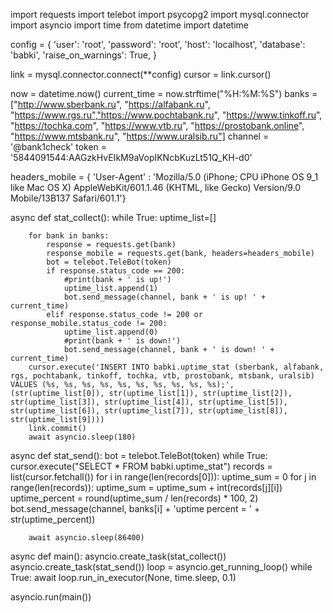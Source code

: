 import requests
import telebot
import psycopg2
import mysql.connector
import asyncio
import time
from datetime import datetime

config = {
  'user': 'root',
  'password': 'root',
  'host': 'localhost',
  'database': 'babki',
  'raise_on_warnings': True,
}

link = mysql.connector.connect(**config)
cursor = link.cursor()

now = datetime.now()
current_time = now.strftime("%H:%M:%S")
banks = ["http://www.sberbank.ru", "https://alfabank.ru", "https://www.rgs.ru","https://www.pochtabank.ru", "https://www.tinkoff.ru", "https://tochka.com", "https://www.vtb.ru", "https://prostobank.online", "https://www.mtsbank.ru", "https://www.uralsib.ru"]
channel = '@bank1check'
token = '5844091544:AAGzkHvEIkM9aVopIKNcbKuzLt51Q_KH-d0'

headers_mobile = { 'User-Agent' : 'Mozilla/5.0 (iPhone; CPU iPhone OS 9_1 like Mac OS X) AppleWebKit/601.1.46 (KHTML, like Gecko) Version/9.0 Mobile/13B137 Safari/601.1'}


async def stat_collect():
    while True:
        uptime_list=[]
        
        for bank in banks:
            response = requests.get(bank)
            response_mobile = requests.get(bank, headers=headers_mobile)
            bot = telebot.TeleBot(token)
            if response.status_code == 200:
                #print(bank + ' is up!')
                uptime_list.append(1)
                bot.send_message(channel, bank + ' is up! ' + current_time)
            elif response.status_code != 200 or response_mobile.status_code != 200:
                uptime_list.append(0)
                #print(bank + ' is down!')
                bot.send_message(channel, bank + ' is down! ' + current_time)
        cursor.execute('INSERT INTO babki.uptime_stat (sberbank, alfabank, rgs, pochtabank, tinkoff, tochka, vtb, prostobank, mtsbank, uralsib) VALUES (%s, %s, %s, %s, %s, %s, %s, %s, %s, %s);', (str(uptime_list[0]), str(uptime_list[1]), str(uptime_list[2]), str(uptime_list[3]), str(uptime_list[4]), str(uptime_list[5]), str(uptime_list[6]), str(uptime_list[7]), str(uptime_list[8]), str(uptime_list[9])))
        link.commit()
        await asyncio.sleep(180)


async def stat_send():
    bot = telebot.TeleBot(token)
    while True:
        cursor.execute("SELECT * FROM babki.uptime_stat")
        records = list(cursor.fetchall())
        for i in range(len(records[0])):
            uptime_sum = 0
            for j in range(len(records)):
                uptime_sum = uptime_sum + int(records[j][i])
            uptime_percent = round(uptime_sum / len(records) * 100, 2)
            bot.send_message(channel, banks[i] + 'uptime percent = ' + str(uptime_percent))

        await asyncio.sleep(86400)


async def main():
    asyncio.create_task(stat_collect())
    asyncio.create_task(stat_send())
    loop = asyncio.get_running_loop()
    while True:
        await loop.run_in_executor(None, time.sleep, 0.1)

asyncio.run(main())
